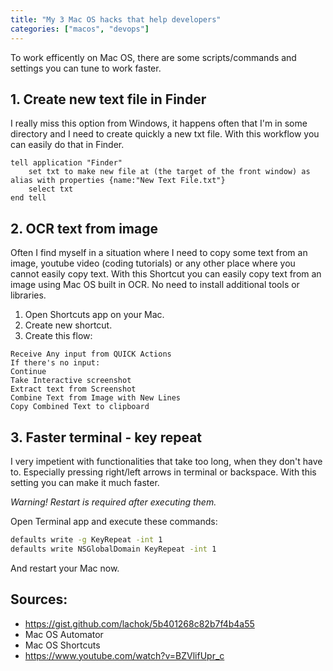 ```yaml
---
title: "My 3 Mac OS hacks that help developers"
categories: ["macos", "devops"]
---
```


To work efficently on Mac OS, there are some scripts/commands and settings you can tune to work faster.

## 1. Create new text file in Finder
I really miss this option from Windows, it happens often that I'm in some directory and I need to create quickly a new txt file. With this workflow you can easily do that in Finder.


```workflow
tell application "Finder"
	set txt to make new file at (the target of the front window) as alias with properties {name:"New Text File.txt"}
	select txt
end tell
```

## 2. OCR text from image
Often I find myself in a situation where I need to copy some text from an image, youtube video (coding tutorials) or any other place where you cannot easily copy text. With this Shortcut you can easily copy text from an image using Mac OS built in OCR. No need to install additional tools or libraries.

1. Open Shortcuts app on your Mac. 
2. Create new shortcut.
3. Create this flow:

```shortcut
Receive Any input from QUICK Actions
If there's no input:
Continue
Take Interactive screenshot
Extract text from Screenshot
Combine Text from Image with New Lines
Copy Combined Text to clipboard
```

## 3. Faster terminal - key repeat

I very impetient with functionalities that take too long, when they don't have to. Especially pressing right/left arrows in terminal or backspace. With this setting you can make it much faster.

*Warning! Restart is required after executing them.*

Open Terminal app and execute these commands:
```bash
defaults write -g KeyRepeat -int 1
defaults write NSGlobalDomain KeyRepeat -int 1
```

And restart your Mac now.

## Sources:
 * <https://gist.github.com/lachok/5b401268c82b7f4b4a55>
 * Mac OS Automator
 * Mac OS Shortcuts
 * <https://www.youtube.com/watch?v=BZVlifUpr_c>